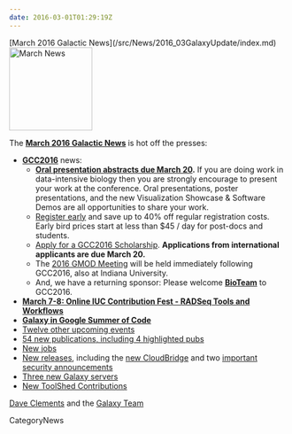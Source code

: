 ```yaml
---
date: 2016-03-01T01:29:19Z
---
```

<div class='newsItemHeader'>[March 2016 Galactic News](/src/News/2016_03GalaxyUpdate/index.md)</div>

<div class='right'>
<a href='/GalaxyUpdates/2016_03'><img src='/Images/GalaxyLogos/GalaxyNews.png' alt='March News' width=150 /></a><br />
</div>

The **[March 2016 Galactic News](/src/GalaxyUpdates/2016_03/index.md)** is hot off the presses:

* **[GCC2016](/src/GalaxyUpdates/2016_03/index.md#gcc2016)** news:
  * **[Oral presentation abstracts due March 20](/src/GalaxyUpdates/2016_03/index.md#gcc2016-abstract-submission-deadlines).** If you are doing work in data-intensive biology then you are strongly encourage to present your work at the conference.  Oral presentations, poster presentations, and the new Visualization Showcase & Software Demos are all opportunities to share your work.
  * [Register early](/src/GalaxyUpdates/2016_03/index.md#gcc2016-early-registration) and save up to 40% off regular registration costs. Early bird prices start at less than $45 / day for post-docs and students.
  * [Apply for a GCC2016 Scholarship](/src/GalaxyUpdates/2016_03/index.md#scholarships-international-application-deadline-is-march-20). **Applications from international applicants are due March 20.**
  * The [2016 GMOD Meeting](/src/GalaxyUpdates/2016_03/index.md#gmod-meeting-june-30---july-1) will be held immediately following GCC2016, also at Indiana University.
  * And, we have a returning sponsor: Please welcome **[BioTeam](/src/GalaxyUpdates/2016_03/index.md#sponsors)** to GCC2016.   
* **[March 7-8: Online IUC Contribution Fest - RADSeq Tools and Workflows](/src/GalaxyUpdates/2016_03/index.md#march-7-8-online-iuc-contribution-fest---radseq-tools-and-workflows)**
* **[Galaxy in Google Summer of Code](/src/GalaxyUpdates/2016_03/index.md#galaxy-in-google-summer-of-code)**
* [Twelve other upcoming events](/src/GalaxyUpdates/2016_03/index.md#upcoming-events)
* [54 new publications, including 4 highlighted pubs](/src/GalaxyUpdates/2016_03/index.md#new-papers)
* [New jobs](/src/GalaxyUpdates/2016_03/index.md#whos-hiring)
* [New releases](/src/GalaxyUpdates/2016_03/index.md#releases), including the [new CloudBridge](/src/GalaxyUpdates/2016_03/index.md#cloudbridge-010) and two [important security announcements](/src/GalaxyUpdates/2016_03/index.md#security-announcements)
* [Three new Galaxy servers](/src/GalaxyUpdates/2016_03/index.md#new-public-galaxy-servers)
* [New ToolShed Contributions](/src/GalaxyUpdates/2016_03/index.md#toolshed-contributions)

[Dave Clements](/src/DaveClements/index.md) and the [Galaxy Team](/src/GalaxyTeam/index.md)


CategoryNews
